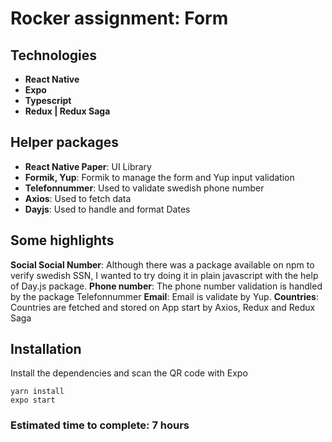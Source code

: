 # Rocker assignment: Form

## Technologies

-   **React Native**
-   **Expo**
-   **Typescript**
-   **Redux | Redux Saga**

## Helper packages

-   **React Native Paper**: UI Library
-   **Formik, Yup**: Formik to manage the form and Yup input validation
-   **Telefonnummer**: Used to validate swedish phone number
-   **Axios**: Used to fetch data
-   **Dayjs**: Used to handle and format Dates

## Some highlights

**Social Social Number**: Although there was a package available on npm to verify swedish SSN, I wanted to try doing it in plain javascript with the help of Day.js package.
**Phone number**: The phone number validation is handled by the package Telefonnummer
**Email**: Email is validate by Yup.
**Countries**: Countries are fetched and stored on App start by Axios, Redux and Redux Saga

## Installation

Install the dependencies and scan the QR code with Expo

```
yarn install
expo start
```

### Estimated time to complete: 7 hours
